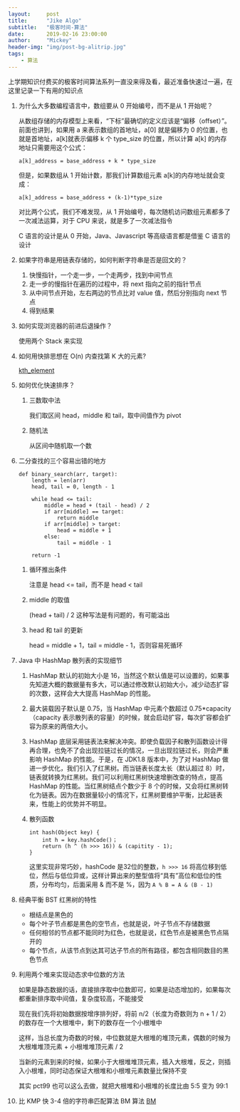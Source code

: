 ```yaml
---
layout:     post
title:      "Jike Algo"
subtitle:   "极客时间-算法"
date:       2019-02-16 23:00:00
author:     "Mickey"
header-img: "img/post-bg-alitrip.jpg"
tags:
    - 算法
---
```


上学期知识付费买的极客时间算法系列一直没来得及看，最近准备快速过一遍，在这里记录一下有用的知识点

1. 为什么大多数编程语言中，数组要从 0 开始编号，而不是从 1 开始呢？

	从数组存储的内存模型上来看，“下标”最确切的定义应该是“偏移（offset）”。前面也讲到，如果用 a 来表示数组的首地址，a[0] 就是偏移为 0 的位置，也就是首地址，a[k]就表示偏移 k 个 type_size 的位置，所以计算 a[k] 的内存地址只需要用这个公式：

	```
	a[k]_address = base_address + k * type_size
	```
	
	但是，如果数组从 1 开始计数，那我们计算数组元素 a[k]的内存地址就会变成：
	
	```
	a[k]_address = base_address + (k-1)*type_size
	```
	
	对比两个公式，我们不难发现，从 1 开始编号，每次随机访问数组元素都多了一次减法运算，对于 CPU 来说，就是多了一次减法指令
	
	C 语言的设计是从 0 开始，Java、Javascript 等高级语言都是借鉴 C 语言的设计

2. 如果字符串是用链表存储的，如何判断字符串是否是回文的？
 
    1. 快慢指针，一个走一步，一个走两步，找到中间节点
    2. 走一步的慢指针在遍历的过程中，将 next 指向之前的指针节点
    3. 从中间节点开始，左右两边的节点比对 value 值，然后分别指向 next 节点
    4. 得到结果

3. 如何实现浏览器的前进后退操作？

    使用两个 Stack 来实现

4. 如何用快排思想在 O(n) 内查找第 K 大的元素?

    [kth_element](https://github.com/mickey0524/classical-data-structure-algorithm/blob/master/kth_element.py)

5. 如何优化快速排序？

    1. 三数取中法

        我们取区间 head，middle 和 tail，取中间值作为 pivot

    2. 随机法

        从区间中随机取一个数

6. 二分查找的三个容易出错的地方

    ```
    def binary_search(arr, target):
        length = len(arr)
        head, tail = 0, length - 1
        
        while head <= tail:
            middle = head + (tail - head) / 2
            if arr[middle] == target:
                return middle
            if arr[middle] > target:
                head = middle + 1
            else:
                tail = middle - 1
        
        return -1
    ```

    1. 循环推出条件

        注意是 head <= tail，而不是 head < tail
    
    2. middle 的取值

        (head + tail) / 2 这种写法是有问题的，有可能溢出

    3. head 和 tail 的更新

        head = middle + 1，tail = middle - 1，否则容易死循环
        
7. Java 中 HashMap 散列表的实现细节

	1. HashMap 默认的初始大小是 16，当然这个默认值是可以设置的，如果事先知道大概的数据量有多大，可以通过修改默认初始大小，减少动态扩容的次数，这样会大大提高 HashMap 的性能。
	2. 最大装载因子默认是 0.75，当 HashMap 中元素个数超过 0.75\*capacity（capacity 表示散列表的容量）的时候，就会启动扩容，每次扩容都会扩容为原来的两倍大小。
	3. HashMap 底层采用链表法来解决冲突。即使负载因子和散列函数设计得再合理，也免不了会出现拉链过长的情况，一旦出现拉链过长，则会严重影响 HashMap 的性能。于是，在 JDK1.8 版本中，为了对 HashMap 做进一步优化，我们引入了红黑树。而当链表长度太长（默认超过 8）时，链表就转换为红黑树。我们可以利用红黑树快速增删改查的特点，提高 HashMap 的性能。当红黑树结点个数少于 8 个的时候，又会将红黑树转化为链表。因为在数据量较小的情况下，红黑树要维护平衡，比起链表来，性能上的优势并不明显。
	4. 散列函数

		```
		int hash(Object key) {
			int h = key.hashCode()；
			return (h ^ (h >>> 16)) & (capitity - 1);
		}
		```
		
		这里实现非常巧妙，hashCode 是32位的整数，`h >>> 16` 将高位移到低位，然后与低位异或，这样计算出来的整型值将“具有”高位和低位的性质，分布均匀，后面采用 & 而不是 %，因为 `A % B = A & (B - 1)`

8. 经典平衡 BST 红黑树的特性

    * 根结点是黑色的
    * 每个叶子节点都是黑色的空节点，也就是说，叶子节点不存储数据
    * 任何相邻的节点都不能同时为红色，也就是说，红色节点是被黑色节点隔开的
    * 每个节点，从该节点到达其可达子节点的所有路径，都包含相同数目的黑色节点

9. 利用两个堆来实现动态求中位数的方法

    如果是静态数据的话，直接排序取中位数即可，如果是动态增加的，如果每次都重新排序取中间值，复杂度较高，不能接受

    现在我们先将初始数据按增序排列好，将前 n/2（长度为奇数则为 n + 1 / 2） 的数存在一个大根堆中，剩下的数存在一个小根堆中

    这样，当总长度为奇数的时候，中位数就是大根堆的堆顶元素，偶数的时候为 大根堆堆顶元素 + 小根堆堆顶元素 / 2

    当新的元素到来的时候，如果小于大根堆堆顶元素，插入大根堆，反之，则插入小根堆，同时动态保证大根堆和小根堆元素数量比保持不变

    其实 pct99 也可以这么去做，就把大根堆和小根堆的长度比由 5:5 变为 99:1

10. 比 KMP 快 3-4 倍的字符串匹配算法 BM 算法 [BM](https://time.geekbang.org/column/article/71525#previewimg)
